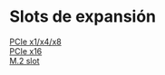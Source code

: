 
# Slots de expansión

[PCIe x1/x4/x8](fichas/pcie_1_4_8.md)<br>
[PCIe x16](fichas/pcie_x16.md)<br>
[M.2 slot](fichas/slot_m2.md)<br>
